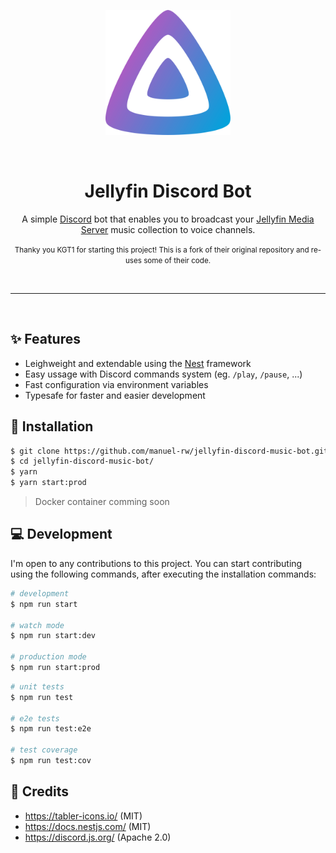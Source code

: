 <p align="center">
  <a href="http://nestjs.com/" target="blank"><img src="https://github.com/walkxcode/dashboard-icons/blob/main/png/jellyfin.png?raw=true" width="200" alt="Nest Logo" /></a>
</p>

  <br/>
  <h1 align="center">Jellyfin Discord Bot</h1>

  <p align="center">A simple <a href="https://discord.com" target="_blank">Discord</a> bot that enables you to broadcast your <a href="https://jellyfin.org/" target="_blank">Jellyfin Media Server</a> music collection to voice channels.</p>

<p align="center">
  <small>Thanky you KGT1 for starting this project! This is a fork of their original repository and re-uses some of their code.</small>
</p>


<br/>
<hr/>
<br/>


## ✨ Features

- Leighweight and extendable using the [Nest](https://github.com/nestjs/nest) framework
- Easy ussage with Discord commands system (eg. ``/play``, ``/pause``, ...)
- Fast configuration via environment variables
- Typesafe for faster and easier development

## 🚀 Installation

```bash
$ git clone https://github.com/manuel-rw/jellyfin-discord-music-bot.git
$ cd jellyfin-discord-music-bot/
$ yarn
$ yarn start:prod
```

> Docker container comming soon

## 💻 Development

I'm open to any contributions to this project. You can start contributing using the following commands, after executing the installation commands:

```bash
# development
$ npm run start

# watch mode
$ npm run start:dev

# production mode
$ npm run start:prod
```

```bash
# unit tests
$ npm run test

# e2e tests
$ npm run test:e2e

# test coverage
$ npm run test:cov
```

## 👤 Credits
- https://tabler-icons.io/ (MIT)
- https://docs.nestjs.com/ (MIT)
- https://discord.js.org/ (Apache 2.0)